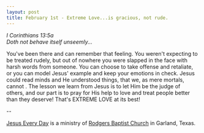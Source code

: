 ```yaml
---
layout: post
title: February 1st - Extreme Love...is gracious, not rude.
---
```


_I Corinthians 13:5a  
Doth not behave itself unseemly..._

You've been there and can remember that feeling. You weren't
expecting to be treated rudely, but out of nowhere you were slapped
in the face with harsh words from someone. You can choose to take
offense and retaliate, or you can model Jesus' example and keep your
emotions in check. Jesus could read minds and He understood things,
that we, as mere mortals, cannot . The lesson we learn from Jesus is
to let Him be the judge of others, and our part is to pray for His
help to love and treat people better than they deserve! That's
EXTREME LOVE at its best!

 --

<a href=http://jesuseveryday.net>Jesus Every Day</a> is a ministry of <a href=http://rodgersbaptist.net>Rodgers Baptist Church</a> in Garland, Texas.
